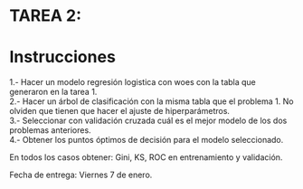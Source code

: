 # TAREA 2:

# Instrucciones

1.- Hacer un modelo regresión logistica con woes con la tabla que generaron en la tarea 1.  
2.- Hacer un árbol de clasificación con la misma tabla que el problema 1. No olviden que tienen que hacer el ajuste de hiperparámetros.  
3.- Seleccionar con validación cruzada cuál es el mejor modelo de los dos problemas anteriores.  
4.- Obtener los puntos óptimos de decisión para el modelo seleccionado.  

En todos los casos obtener: Gini, KS, ROC en entrenamiento y validación.

Fecha de entrega: Viernes 7 de enero.
